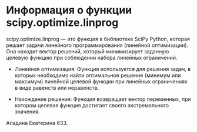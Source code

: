 # Информация о функции scipy.optimize.linprog

scipy.optimize.linprog — это функция в библиотеке SciPy Python, которая решает задачи линейного программирования (линейной оптимизации). Она находит вектор решений, который минимизирует заданную целевую функцию при соблюдении набора линейных ограничений.

- Линейная оптимизация: Функция используется для решения задач, в которых необходимо найти оптимальное решение (минимум или максимум) линейной целевой функции при линейных ограничениях в виде равенств или неравенств.

- Нахождение решения: Функция возвращает вектор переменных, при котором целевая функция достигает своего экстремального значения.

Аладина Екатерина 633.
